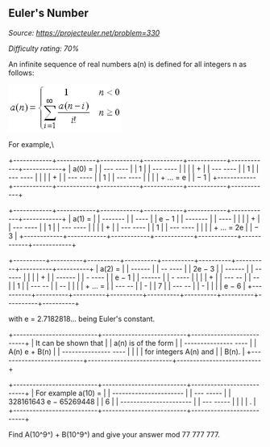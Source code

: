 Euler's Number
--------------

*Source: https://projecteuler.net/problem=330*


*Difficulty rating: 70%*

An infinite sequence of real numbers a(n) is defined for all integers n
as follows:

![p330\_formula.gif](img/p330_formula.gif)

For example,\

+------------+------------+------------+------------+------------+------------+------------+
| a(0) =     |
|   --- ---- |
|   1        |
|   --- ---- |
|            |
| +          |
|   --- ---- |
|   1        |
|   --- ---- |
|            |
| +          |
|   --- ---- |
|   1        |
|   --- ---- |
|            |
| + ... = e  |
| − 1        |
+------------+------------+------------+------------+------------+------------+------------+

+------------+------------+------------+------------+------------+------------+------------+
| a(1) =     |
|   -------  |
| ----       |
|   e − 1    |
|   -------  |
| ----       |
|            |
| +          |
|   --- ---- |
|   1        |
|   --- ---- |
|            |
| +          |
|   --- ---- |
|   1        |
|   --- ---- |
|            |
| + ... = 2e |
| − 3        |
+------------+------------+------------+------------+------------+------------+------------+

+----------+----------+----------+----------+----------+----------+----------+----------+----------+
| a(2) =   |
|   ------ |
| -- ----  |
|   2e − 3 |
|   ------ |
| -- ----  |
|          |
| +        |
|   ------ |
| - ----   |
|   e − 1  |
|   ------ |
| - ----   |
|          |
| +        |
|   --- -- |
| --       |
|   1      |
|   --- -- |
| --       |
|          |
| + ... =  |
|   --- -- |
| -        |
|   7      |
|   --- -- |
| -        |
|          |
| e − 6    |
+----------+----------+----------+----------+----------+----------+----------+----------+----------+

with e = 2.7182818... being Euler's constant.

+--------------------------+--------------------------+--------------------------+
| It can be shown that     |
| a(n) is of the form      |
|   --------------- ----   |
|   A(n) e + B(n)          |
|   --------------- ----   |
|                          |
| for integers A(n) and    |
| B(n).                    |
+--------------------------+--------------------------+--------------------------+

+--------------------------+--------------------------+--------------------------+
| For example a(10) =      |
|   ---------------------- |
| --- -----                |
|   328161643 e − 65269448 |
| 6                        |
|   ---------------------- |
| --- -----                |
|                          |
| .                        |
+--------------------------+--------------------------+--------------------------+

Find A(10^9^) + B(10^9^) and give your answer mod 77 777 777.
